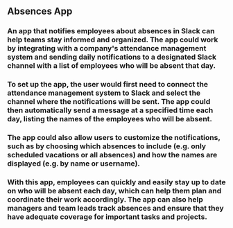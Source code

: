 ## Absences App

### An app that notifies employees about absences in Slack can help teams stay informed and organized. The app could work by integrating with a company's attendance management system and sending daily notifications to a designated Slack channel with a list of employees who will be absent that day.

### To set up the app, the user would first need to connect the attendance management system to Slack and select the channel where the notifications will be sent. The app could then automatically send a message at a specified time each day, listing the names of the employees who will be absent.

### The app could also allow users to customize the notifications, such as by choosing which absences to include (e.g. only scheduled vacations or all absences) and how the names are displayed (e.g. by name or username).

### With this app, employees can quickly and easily stay up to date on who will be absent each day, which can help them plan and coordinate their work accordingly. The app can also help managers and team leads track absences and ensure that they have adequate coverage for important tasks and projects.